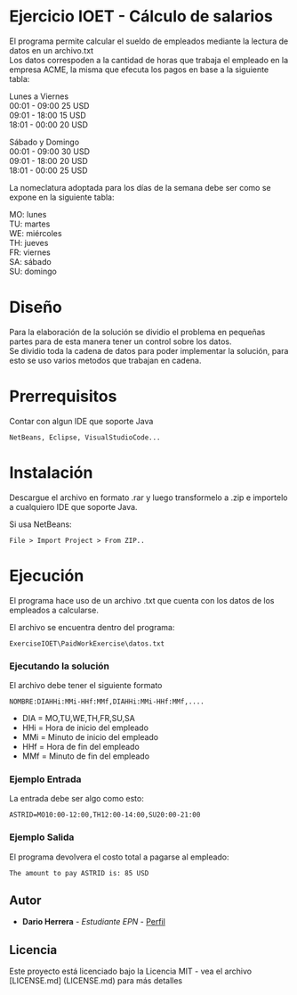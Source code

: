# Ejercicio IOET - Cálculo de salarios 

El programa permite calcular el sueldo de empleados mediante la lectura de datos en un archivo.txt<br />
Los datos correspoden a la cantidad de horas que trabaja el empleado en la empresa ACME, la misma que efecuta los pagos en base a la siguiente tabla:<br />

Lunes a Viernes<br />
00:01 - 09:00 25 USD<br />
09:01 - 18:00 15 USD<br />
18:01 - 00:00 20 USD<br />

Sábado y Domingo<br />
00:01 - 09:00 30 USD<br />
09:01 - 18:00 20 USD<br />
18:01 - 00:00 25 USD<br />

La nomeclatura adoptada para los días de la semana debe ser como se expone en la siguiente tabla:<br />

MO: lunes<br />
TU: martes<br />
WE: miércoles<br />
TH: jueves<br />
FR: viernes<br />
SA: sábado<br />
SU: domingo<br />


# Diseño

Para la elaboración de la solución se dividio el problema en pequeñas partes para de esta manera tener un control sobre los datos.<br />
Se dividio toda la cadena de datos para poder implementar la solución, para esto se uso varios metodos que trabajan en cadena.<br />

# Prerrequisitos 

Contar con algun IDE que soporte Java 

```
NetBeans, Eclipse, VisualStudioCode...
```

# Instalación

Descargue el archivo en formato .rar y luego transformelo a .zip e importelo a cualquiero IDE que soporte Java.

Si usa NetBeans:

```
File > Import Project > From ZIP..
```

# Ejecución

El programa hace uso de un archivo .txt que cuenta con los datos de los empleados a calcularse.<br />

El archivo se encuentra dentro del programa:<br />

```
ExerciseIOET\PaidWorkExercise\datos.txt
```

### Ejecutando la solución 

El archivo debe tener el siguiente formato

```
NOMBRE:DIAHHi:MMi-HHf:MMf,DIAHHi:MMi-HHf:MMf,....
```
* DIA = MO,TU,WE,TH,FR,SU,SA
* HHi = Hora de inicio del empleado
* MMi = Minuto de inicio del empleado
* HHf = Hora de fin del empleado
* MMf = Minuto de fin del empleado


### Ejemplo Entrada 

La entrada debe ser algo como esto:

```
ASTRID=MO10:00-12:00,TH12:00-14:00,SU20:00-21:00
```

### Ejemplo Salida

El programa devolvera el costo total a pagarse al empleado:

```
The amount to pay ASTRID is: 85 USD
```

## Autor

* **Dario Herrera** - *Estudiante EPN* - [Perfil](https://github.com/daros10)


## Licencia 

Este proyecto está licenciado bajo la Licencia MIT - vea el archivo [LICENSE.md] (LICENSE.md) para más detalles
